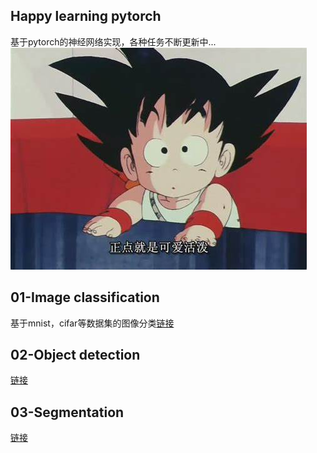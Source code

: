 ## Happy learning pytorch
基于pytorch的神经网络实现，各种任务不断更新中...  
![pytorch-learning](./cover.jpeg)

## 01-Image classification
基于mnist，cifar等数据集的图像分类[链接](./01-classification/image-classification.md)


## 02-Object detection
[链接](./02-objectdetection/object-detection.md)

## 03-Segmentation
[链接](./03-segmentation/segmentation.md)

